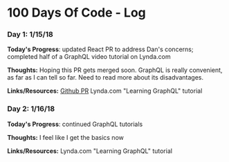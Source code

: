 # 100 Days Of Code - Log

### Day 1: 1/15/18

**Today's Progress**: updated React PR to address Dan's concerns; completed half of a GraphQL video tutorial on Lynda.com

**Thoughts:** Hoping this PR gets merged soon. GraphQL is really convenient, as far as I can tell so far. Need to read more about its disadvantages.

**Links/Resources:**
[Github PR](https://github.com/facebook/react/pull/11658)
Lynda.com "Learning GraphQL" tutorial

### Day 2: 1/16/18

**Today's Progress**: continued GraphQL tutorials

**Thoughts:** I feel like I get the basics now

**Links/Resources:**
Lynda.com "Learning GraphQL" tutorial


<!-- ### Day 0: February 30, 2016 (Example 2)
##### (delete me or comment me out)

**Today's Progress**: Fixed CSS, worked on canvas functionality for the app.

**Thoughts**: I really struggled with CSS, but, overall, I feel like I am slowly getting better at it. Canvas is still new for me, but I managed to figure out some basic functionality.

**Link(s) to work**: [Calculator App](http://www.example.com)


### Day 1: June 27, Monday

**Today's Progress**: I've gone through many exercises on FreeCodeCamp.

**Thoughts** I've recently started coding, and it's a great feeling when I finally solve an algorithm challenge after a lot of attempts and hours spent.

**Link(s) to work**
1. [Find the Longest Word in a String](https://www.freecodecamp.com/challenges/find-the-longest-word-in-a-string)
2. [Title Case a Sentence](https://www.freecodecamp.com/challenges/title-case-a-sentence) -->
